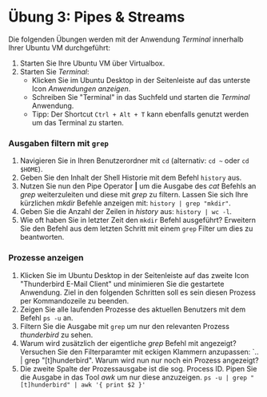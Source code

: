 # Übung 3: Pipes & Streams

Die folgenden Übungen werden mit der Anwendung *Terminal* innerhalb Ihrer Ubuntu VM durchgeführt:

1. Starten Sie Ihre Ubuntu VM über Virtualbox.
2. Starten Sie *Terminal*:
	* Klicken Sie im Ubuntu Desktop in der Seitenleiste auf das unterste Icon *Anwendungen anzeigen*.
	* Schreiben Sie "Terminal" in das Suchfeld und starten die *Terminal* Anwendung.
	* Tipp: Der Shortcut `Ctrl + Alt + T` kann ebenfalls genutzt werden um das Terminal zu starten.

### Ausgaben filtern mit `grep`

1. Navigieren Sie in Ihren Benutzerordner mit  `cd` (alternativ: `cd ~` oder `cd $HOME`).
2. Geben Sie den Inhalt der Shell Historie mit dem Befehl `history` aus.
3. Nutzen Sie nun den Pipe Operator **|** um die Ausgabe des *cat* Befehls an *grep* weiterzuleiten und diese mit *grep* zu filtern. Lassen Sie sich Ihre kürzlichen *mkdir* Befehle anzeigen mit: `history | grep "mkdir"`.
4. Geben Sie die Anzahl der Zeilen in *history* aus: `history | wc -l`.
5. Wie oft haben Sie in letzter Zeit den `mkdir` Befehl ausgeführt? Erweitern Sie den Befehl aus dem letzten Schritt mit einem `grep` Filter um dies zu beantworten.

### Prozesse anzeigen

1. Klicken Sie im Ubuntu Desktop in der Seitenleiste auf das zweite Icon "Thunderbird E-Mail Client" und minimieren Sie die gestartete Anwendung. Ziel in den folgenden Schritten soll es sein diesen Prozess per Kommandozeile zu beenden.
2. Zeigen Sie alle laufenden Prozesse des aktuellen Benutzers mit dem Befehl `ps -u` an.
3. Filtern Sie die Ausgabe mit `grep` um nur den relevanten Prozess *thunderbird* zu sehen.
4. Warum wird zusätzlich der eigentliche *grep* Befehl mit angezeigt? Versuchen Sie den Filterparamter mit eckigen Klammern anzupassen: `.. | grep "[t]hunderbird". Warum wird nun nur noch ein Prozess angezeigt?
5. Die zweite Spalte der Prozessausgabe ist die sog. Process ID. Pipen Sie die Ausgabe in das Tool *awk* um nur diese anzuzeigen. `ps -u | grep "[t]hunderbird" | awk '{ print $2 }'`
